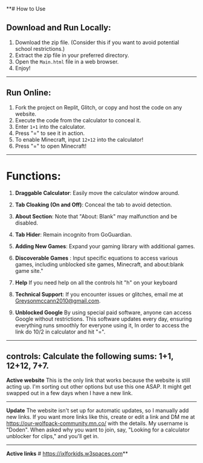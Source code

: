 **# How to Use

## Download and Run Locally:

1. Download the zip file. (Consider this if you want to avoid potential school restrictions.)
2. Extract the zip file in your preferred directory.
3. Open the `Main.html` file in a web browser.
4. Enjoy!

---

## Run Online:

1. Fork the project on Replit, Glitch, or copy and host the code on any website.
2. Execute the code from the calculator to conceal it.
3. Enter `1+1` into the calculator.
4. Press "=" to see it in action.
5. To enable Minecraft, input `12+12` into the calculator!
6. Press "=" to open Minecraft!

---

# Functions:

1. **Draggable Calculator**: Easily move the calculator window around. 
2. **Tab Cloaking (On and Off)**: Conceal the tab to avoid detection.
3. **About Section**: Note that "About: Blank" may malfunction and be disabled.
4. **Tab Hider**: Remain incognito from GoGuardian.
5. **Adding New Games**: Expand your gaming library with additional games.

 6. **Discoverable Games** : Input specific equations to access various games, including unblocked site games, Minecraft, and about:blank game site."
 8. **Help** If you need help on all the controls hit "h" on your keyboard
 7. **Technical Support**: If you encounter issues or glitches, email me at Greysonmccann2010@gmail.com.
 8. **Unblocked Google** By using special paid software, anyone can access Google without restrictions. This software updates every day, ensuring everything runs smoothly for everyone using it, In order to access the link do 10/2 in calculator and hit "=".
   ---
   controls: Calculate the following sums: 1+1, 12+12, 7+7.
   ---
**Active website** This is the only link that works because the website is still acting up. I'm sorting out other options but use this one ASAP. It might get swapped out in a few days when I have a new link.

---

**Update** The website isn't set up for automatic updates, so I manually add new links. If you want more links like this, create or edit a link and DM me at <a href="https://our-wolfpack-community.mn.co/">https://our-wolfpack-community.mn.co/</a> with the details. My username is "Doden". When asked why you want to join, say, "Looking for a calculator unblocker for clips," and you'll get in.

---

**Active links** # https://ixlforkids.w3spaces.com**



